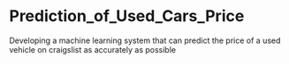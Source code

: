 # Prediction_of_Used_Cars_Price
Developing a machine learning system that can predict the price of a used vehicle on craigslist as accurately as possible
